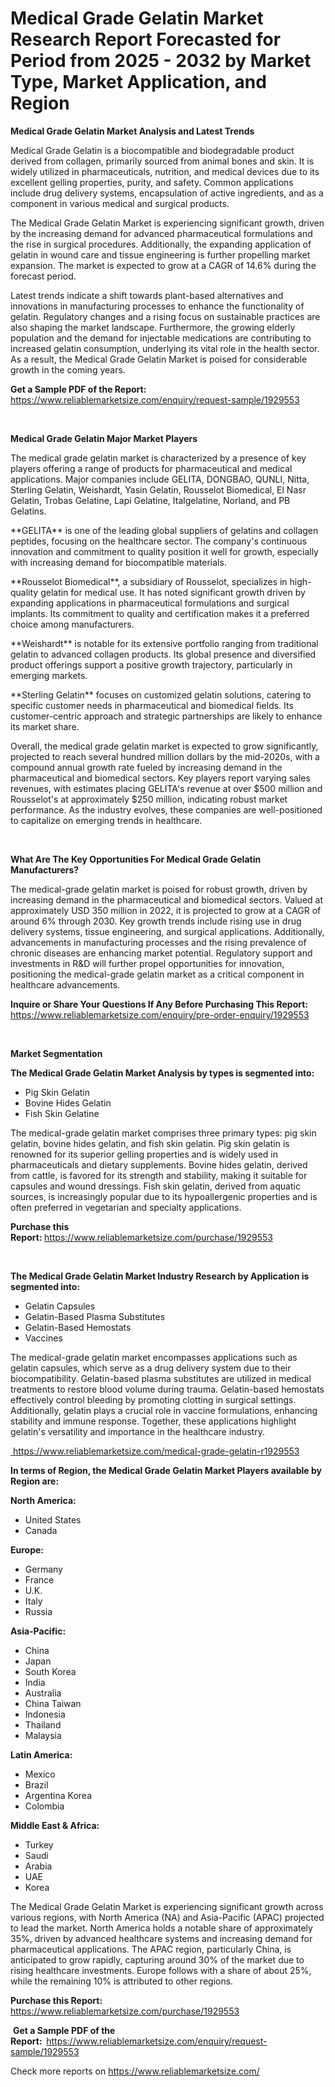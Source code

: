 <p><h1>Medical Grade Gelatin Market Research Report Forecasted for Period from 2025 -  2032 by Market Type, Market Application, and Region</h1></p><p><strong>Medical Grade Gelatin Market Analysis and Latest Trends</strong></p>
<p><p>Medical Grade Gelatin is a biocompatible and biodegradable product derived from collagen, primarily sourced from animal bones and skin. It is widely utilized in pharmaceuticals, nutrition, and medical devices due to its excellent gelling properties, purity, and safety. Common applications include drug delivery systems, encapsulation of active ingredients, and as a component in various medical and surgical products.</p><p>The Medical Grade Gelatin Market is experiencing significant growth, driven by the increasing demand for advanced pharmaceutical formulations and the rise in surgical procedures. Additionally, the expanding application of gelatin in wound care and tissue engineering is further propelling market expansion. The market is expected to grow at a CAGR of 14.6% during the forecast period.</p><p>Latest trends indicate a shift towards plant-based alternatives and innovations in manufacturing processes to enhance the functionality of gelatin. Regulatory changes and a rising focus on sustainable practices are also shaping the market landscape. Furthermore, the growing elderly population and the demand for injectable medications are contributing to increased gelatin consumption, underlying its vital role in the health sector. As a result, the Medical Grade Gelatin Market is poised for considerable growth in the coming years.</p></p>
<p><strong>Get a Sample PDF of the Report:&nbsp;</strong> <a href="https://www.reliablemarketsize.com/enquiry/request-sample/1929553?utm_campaign=1845&utm_medium=2&utm_source=Github&utm_content=ia&utm_term=16012025&utm_id=medical-grade-gelatin">https://www.reliablemarketsize.com/enquiry/request-sample/1929553</a></p>
<p>&nbsp;</p>
<p><strong>Medical Grade Gelatin Major Market Players</strong></p>
<p><p>The medical grade gelatin market is characterized by a presence of key players offering a range of products for pharmaceutical and medical applications. Major companies include GELITA, DONGBAO, QUNLI, Nitta, Sterling Gelatin, Weishardt, Yasin Gelatin, Rousselot Biomedical, El Nasr Gelatin, Trobas Gelatine, Lapi Gelatine, Italgelatine, Norland, and PB Gelatins.</p><p>**GELITA** is one of the leading global suppliers of gelatins and collagen peptides, focusing on the healthcare sector. The company's continuous innovation and commitment to quality position it well for growth, especially with increasing demand for biocompatible materials.</p><p>**Rousselot Biomedical**, a subsidiary of Rousselot, specializes in high-quality gelatin for medical use. It has noted significant growth driven by expanding applications in pharmaceutical formulations and surgical implants. Its commitment to quality and certification makes it a preferred choice among manufacturers.</p><p>**Weishardt** is notable for its extensive portfolio ranging from traditional gelatin to advanced collagen products. Its global presence and diversified product offerings support a positive growth trajectory, particularly in emerging markets.</p><p>**Sterling Gelatin** focuses on customized gelatin solutions, catering to specific customer needs in pharmaceutical and biomedical fields. Its customer-centric approach and strategic partnerships are likely to enhance its market share.</p><p>Overall, the medical grade gelatin market is expected to grow significantly, projected to reach several hundred million dollars by the mid-2020s, with a compound annual growth rate fueled by increasing demand in the pharmaceutical and biomedical sectors. Key players report varying sales revenues, with estimates placing GELITA's revenue at over $500 million and Rousselot's at approximately $250 million, indicating robust market performance. As the industry evolves, these companies are well-positioned to capitalize on emerging trends in healthcare.</p></p>
<p>&nbsp;</p>
<p><strong>What Are The Key Opportunities For Medical Grade Gelatin Manufacturers?</strong></p>
<p><p>The medical-grade gelatin market is poised for robust growth, driven by increasing demand in the pharmaceutical and biomedical sectors. Valued at approximately USD 350 million in 2022, it is projected to grow at a CAGR of around 6% through 2030. Key growth trends include rising use in drug delivery systems, tissue engineering, and surgical applications. Additionally, advancements in manufacturing processes and the rising prevalence of chronic diseases are enhancing market potential. Regulatory support and investments in R&D will further propel opportunities for innovation, positioning the medical-grade gelatin market as a critical component in healthcare advancements.</p></p>
<p><strong>Inquire or Share Your Questions If Any Before Purchasing This Report:</strong> <a href="https://www.reliablemarketsize.com/enquiry/pre-order-enquiry/1929553?utm_campaign=1845&utm_medium=2&utm_source=Github&utm_content=ia&utm_term=16012025&utm_id=medical-grade-gelatin">https://www.reliablemarketsize.com/enquiry/pre-order-enquiry/1929553</a></p>
<p>&nbsp;</p>
<p><strong>Market Segmentation</strong></p>
<p><strong>The Medical Grade Gelatin Market Analysis by types is segmented into:</strong></p>
<p><ul><li>Pig Skin Gelatin</li><li>Bovine Hides Gelatin</li><li>Fish Skin Gelatine</li></ul></p>
<p><p>The medical-grade gelatin market comprises three primary types: pig skin gelatin, bovine hides gelatin, and fish skin gelatin. Pig skin gelatin is renowned for its superior gelling properties and is widely used in pharmaceuticals and dietary supplements. Bovine hides gelatin, derived from cattle, is favored for its strength and stability, making it suitable for capsules and wound dressings. Fish skin gelatin, derived from aquatic sources, is increasingly popular due to its hypoallergenic properties and is often preferred in vegetarian and specialty applications.</p></p>
<p><strong>Purchase this Report:&nbsp;</strong><a href="https://www.reliablemarketsize.com/purchase/1929553?utm_campaign=1845&utm_medium=2&utm_source=Github&utm_content=ia&utm_term=16012025&utm_id=medical-grade-gelatin">https://www.reliablemarketsize.com/purchase/1929553</a></p>
<p>&nbsp;</p>
<p><strong>The Medical Grade Gelatin Market Industry Research by Application is segmented into:</strong></p>
<p><ul><li>Gelatin Capsules</li><li>Gelatin-Based Plasma Substitutes</li><li>Gelatin-Based Hemostats</li><li>Vaccines</li></ul></p>
<p><p>The medical-grade gelatin market encompasses applications such as gelatin capsules, which serve as a drug delivery system due to their biocompatibility. Gelatin-based plasma substitutes are utilized in medical treatments to restore blood volume during trauma. Gelatin-based hemostats effectively control bleeding by promoting clotting in surgical settings. Additionally, gelatin plays a crucial role in vaccine formulations, enhancing stability and immune response. Together, these applications highlight gelatin's versatility and importance in the healthcare industry.</p></p>
<p><a href="https://www.reliablemarketsize.com/medical-grade-gelatin-r1929553?utm_campaign=1845&utm_medium=2&utm_source=Github&utm_content=ia&utm_term=16012025&utm_id=medical-grade-gelatin">&nbsp;https://www.reliablemarketsize.com/medical-grade-gelatin-r1929553</a></p>
<p><strong>In terms of Region, the Medical Grade Gelatin Market Players available by Region are:</strong></p>
<p>
    <p> <strong> North America: </strong>
        <ul>
            <li>United States</li>
            <li>Canada</li>
        </ul>
        </p> 
    <p> <strong> Europe: </strong>
        <ul>
            <li>Germany</li>
            <li>France</li>
            <li>U.K.</li>
            <li>Italy</li>
            <li>Russia</li>
        </ul>
        </p> 
    <p> <strong> Asia-Pacific: </strong>
        <ul>
            <li>China</li>
            <li>Japan</li>
            <li>South Korea</li>
            <li>India</li>
            <li>Australia</li>
            <li>China Taiwan</li>
            <li>Indonesia</li>
            <li>Thailand</li>
            <li>Malaysia</li>
        </ul>
        </p> 
    <p> <strong> Latin America: </strong>
        <ul>
            <li>Mexico</li>
            <li>Brazil</li>
            <li>Argentina Korea</li>
            <li>Colombia</li>
        </ul>
        </p> 
    <p> <strong> Middle East & Africa: </strong>
        <ul>
            <li>Turkey</li>
            <li>Saudi</li>
            <li>Arabia</li>
            <li>UAE</li>
            <li>Korea</li>
        </ul>
    </p>
    </p>
<p><p>The Medical Grade Gelatin Market is experiencing significant growth across various regions, with North America (NA) and Asia-Pacific (APAC) projected to lead the market. North America holds a notable share of approximately 35%, driven by advanced healthcare systems and increasing demand for pharmaceutical applications. The APAC region, particularly China, is anticipated to grow rapidly, capturing around 30% of the market due to rising healthcare investments. Europe follows with a share of about 25%, while the remaining 10% is attributed to other regions.</p></p>
<p><strong>Purchase this Report: </strong><a href="https://www.reliablemarketsize.com/purchase/1929553?utm_campaign=1845&utm_medium=2&utm_source=Github&utm_content=ia&utm_term=16012025&utm_id=medical-grade-gelatin">https://www.reliablemarketsize.com/purchase/1929553</a></p>
<p>&nbsp;<strong>Get a Sample PDF of the Report:&nbsp;&nbsp;</strong><a href="https://www.reliablemarketsize.com/enquiry/request-sample/1929553?utm_campaign=1845&utm_medium=2&utm_source=Github&utm_content=ia&utm_term=16012025&utm_id=medical-grade-gelatin">https://www.reliablemarketsize.com/enquiry/request-sample/1929553</a></p>
<p><strong></strong></p>
<p>Check more reports on <a href="https://www.reliablemarketsize.com/?utm_campaign=1845&utm_medium=2&utm_source=Github&utm_content=ia&utm_term=16012025&utm_id=medical-grade-gelatin">https://www.reliablemarketsize.com/</a></p>